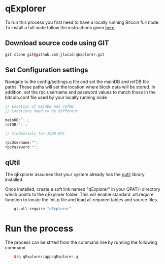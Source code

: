 # qExplorer

To run this process you first need to have a locally running Bitcoin full node.
To install a full node follow the instructions given [here](https://bitcoin.org/en/full-node)

## Download source code using GIT

```C++
git clone git@github.com:jlucid/qExplorer.git
```

## Set Configuration settings

Navigate to the config/settings.q file and set the mainDB and refDB file paths.
These paths will set the location where block data will be stored.
In addition, set the rpc username and password values to match those
in the bitcoin.conf file used by your locally running node

```C++
// Location of mainDB and refDB
// Locations need to be different

mainDB:`:.;
refDB:`:.; 

// Credentials for JSON RPC

rpcUsername:"";
rpcPassword:"";
```

## qUtil

The qExplorer assumes that your system already has the [qutil](https://github.com/nugend/qutil) library installed.

Once installed, create a soft link named "qExplorer" in your QPATH directory which points to the qExplorer folder. This will enable standard .utl.require function to locate the init.q file and load all required tables and source files. 

```C++
    q).utl.require "qExplorer"
```

# Run the process

The process can be strted from the command line by running the following command

```C++
    $)q qExplorer/app/qExplorer.q
```








